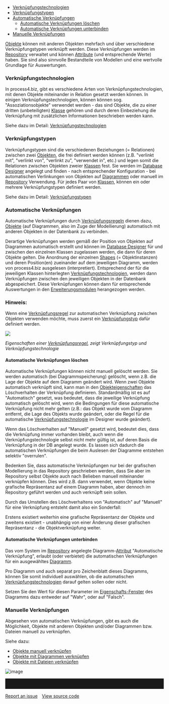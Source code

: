 -   [Verknüpfungstechnologien](#verknüpfungstechnologien)
-   [Verknüpfungstypen](#verknüpfungstypen)
-   [Automatische Verknüpfungen](#automatische-verknüpfungen)
    -   [Automatische Verknüpfungen löschen](#automatische-verknüpfungen-löschen)
    -   [Automatische Verknüpfungen unterbinden](#automatische-verknüpfungen-unterbinden)
-   [Manuelle Verknüpfungen](#manuelle-verknüpfungen)


[Objekte](objekt) können mit anderen Objekten mehrfach und über
verschiedene Verknüpfungstypen verknüpft werden. Diese Verknüpfungen
werden im [Repository](repository-de) verwaltet und können
[Attribute](attributgruppe-und-attribut) (und entsprechende Werte) haben.
Sie sind also sinnvolle Bestandteile von Modellen und eine wertvolle
Grundlage für Auswertungen.

### Verknüpfungstechnologien

In process4.biz, gibt es verschiedene Arten von
Verknüpfungstechnologien, mit denen Objekte miteinander in Relation
gesetzt werden können. In einigen Verknüpfungstechnologien, können
können sog. "Assoziationsobjekte" verwendet werden - das sind Objekte,
die zu einer dritten (unbeteiligten) [Klasse](klasse) gehören und durch
deren Einbeziehung die Verknüpfung mit zusätzlichen Informationen
beschrieben werden kann.

Siehe dazu im Detail:
[Verknüpfungstechnologien](Verknüpfungstechnologien)

### Verknüpfungstypen

Verknüpfungstypen sind die verschiedenen Beziehungen (= Relationen)
zwischen zwei [Objekten](objekt), die frei definiert werden können (z.B.
"verlinkt mit", "verlinkt von", "verlinkt zu", "verwendet in", etc.) und
legen somit die Relationen zwischen Objekten zweier [Klassen](klasse)
fest. Sie werden im [Database Designer](database-designer-de) angelegt und
finden - nach entsprechender Konfiguration - bei automatischen
Verlinkungen von Objekten auf [Diagrammen](diagramm) oder manuell im
[Repository](repository-de) Verwendung. Für jedes Paar von
[Klassen](klasse), können ein oder mehrere Verknüpfungstypen definiert
werden.

Siehe dazu im Detail: [Verknüpfungstypen](verknuepfungstypen)

### Automatische Verknüpfungen

Automatische Verknüpfungen
durch [Verknüpfungsregeln](verknuepfungsregeln) dienen dazu,
[Objekte](objekt) (auf Diagrammen, also im Zuge der Modellierung)
automatisch mit anderen Objekten in der Datenbank zu verbinden.

Derartige Verknüpfungen werden gemäß der Position von Objekten auf
Diagrammen automatisch erstellt und können im [Database
Designer](database-designer-de) für und zwischen den einzelnen Klassen
zugelassen werden, die dann für deren Objekte gelten. Die Anordnung der
einzelnen [Shapes](shapes-stencils-und-templates-de) (= Objektinstanzen) und
deren Position(en) zueinander auf dem jeweiligen Diagramm, werden von
process4.biz ausgelesen (interpretiert). Entsprechend der für die
jeweiligen Klassen hinterlegten
[Verknüpfungstechnologien](verknuepfungstechnologien), werden dann
Verknüpfungen zwischen den jeweiligen Objekten in der Datenbank
abgespeichert. Diese Verknüpfungen können dann für entsprechende
Auswertungen in den
[Erweiterungsmodulen](process4.biz_Erweiterungsmodule) herangezogen
werden.

<div class="info">
<h3> Hinweis:</h3>

Wenn eine [Verknüpfungsregel](verknuepfungsregeln) zur automatischen
Verknüpfung zwischen Objekten verwenden möchte, muss zuerst ein
[Verknüpfungstyp](verknüpfungstypen) dafür definiert werden.
</div>


![](//images.ctfassets.net/utx1h0gfm1om/1DWYUuZvlm2mGM0mYykOEQ/06cbb52aab0d2beab8a724ae519175cf/1017826.png)

*Eigenschaften einer [Verknüpfungsregel](verknüpfungsregeln), zeigt
Verknüpfungstyp und Verknüpfungstechnologie*

#### Automatische Verknüpfungen löschen

Automatische Verknüpfungen können nicht manuell gelöscht werden. Sie
werden automatisch (bei Diagrammspeicherung) gelöscht, wenn z.B. die
Lage der Objekte auf dem Diagramm geändert wird. Wenn zwei Objekte
automatisch verknüpft sind, kann man in den
[Objekteigenschaften](eigenschaften-dialogfenster) das Löschverhalten
der Verknüpfung definieren. Standardmäßig ist es auf "Automatisch"
gesetzt, was bedeutet, dass die jeweilige Verknüpfung automatisch
gelöscht wird, wenn die Bedingungen für diese automatische Verknüpfung
nicht mehr gelten (z.B.: das Objekt wurde vom Diagramm entfernt, die
Lage des Objekts wurde geändert, oder die Regel für die automatische
[Verknüpfungstechnologie](verknuepfungstechnologien) im Designer wurde
geändert).

Wenn das Löschverhalten auf "Manuell" gesetzt wird, bedeutet dies, dass
die Verknüpfung immer vorhanden bleibt, auch wenn die
Verknüpfungstechnologie selbst nicht mehr gültig ist, auf deren Basis
die Verknüpfung in der DB angelegt wurde. Es lassen sich dadurch die
automatischen Verknüpfungen die beim Auslesen der Diagramme entstehen
selektiv "overrulen".

Bedenken Sie, dass automatische Verknüpfungen nur bei der grafischen
Modellierung in das Repository geschrieben werden, dass Sie aber im
Repository selbst Objekte auch nach Belieben manuell miteinander
verknüpfen können. Dies wird z.B. dann verwendet, wenn Objekte keine
grafische Repräsentanz auf einem Diagramm haben, aber dennoch im
Repository geführt werden und auch verknüpft sein sollen.

<div class="warning">

Durch das Umstellen des Löschverhaltens von "Automatisch" auf "Manuell"
für eine Verknüpfung entsteht damit also ein Sonderfall:

Erstens existiert weiterhin eine grafische Repräsentanz der Objekte und
zweitens existiert - unabhängig von einer Änderung dieser grafischen
Repräsentanz - die Objektverknüpfung weiter.
</div>

#### Automatische Verknüpfungen unterbinden

Das vom System im [Repository](repository-de) angelegte
Diagramm-[Attribut](attributgruppe-und-attribut) "Automatische Verknüpfung",
erlaubt (oder verbietet) die automatischen Verknüpfungen für ein
ausgewähltes [Diagramm](diagramm).

Pro Diagramm und auch separat pro Zeichenblatt dieses Diagramms, können
Sie somit individuell auswählen, ob die automatischen
[Verknüpfungstechnologien](verknuepfungstechnologien) darauf gelten
sollen oder nicht.

Setzen Sie den Wert für diesen Parameter im
[Eigenschafts-Fenster](eigenschaften-dialogfenster) des Diagramms dazu
entweder auf "Wahr", oder auf "Falsch".

### Manuelle Verknüpfungen

Abgesehen von automatischen Verknüpfungen, gibt es auch die Möglichkeit,
Objekte mit anderen Objekten und/oder Diagrammen bzw. Dateien manuell zu
verknüpfen.

Siehe dazu:

-   [Objekte manuell verknüpfen](objekte-manuell-verknüpfen)
-   [Objekte mit Diagrammen verknüpfen](objekte-mit-diagrammen-verknüpfen)
-   [Objekte mit Dateien verknüpfen](objekte-mit-dateien-verknüpfen)

![image](//images.ctfassets.net/utx1h0gfm1om/62NWprm33dopqmBixwBOwu/e7d81ac421b5ea931e13924cfb0b8276/image.png)
<hr style="padding-top:2rem" />
<a href="https://github.com/process4/docs/issues" target="_blank" class="bgw btn btn-primary btn-lg shadow-sm">Report an issue</a>
<a href="https://github.com/process4/docs" target="_blank" class="bgw btn btn-primary btn-lg shadow-sm" style="margin-left:10px;">View source code</a>